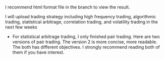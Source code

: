 
I recommend html format file in the branch to view the result.  

I will upload trading strategy including high frequency trading, algorithmic trading, statistical arbitrage, correlation trading, and volatility trading in the next few weeks

- For statistical arbitrage trading, I only finished pair trading. 
  Here are two versions of pair trading. The version 2 is more concise, more readable. The both has different objectives. I strongly         recommend reading both of them if you have interest.
